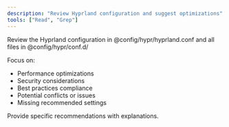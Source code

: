 ```yaml
---
description: "Review Hyprland configuration and suggest optimizations"
tools: ["Read", "Grep"]
---
```


Review the Hyprland configuration in @config/hypr/hyprland.conf and all files in @config/hypr/conf.d/ 

Focus on:
- Performance optimizations
- Security considerations  
- Best practices compliance
- Potential conflicts or issues
- Missing recommended settings

Provide specific recommendations with explanations.